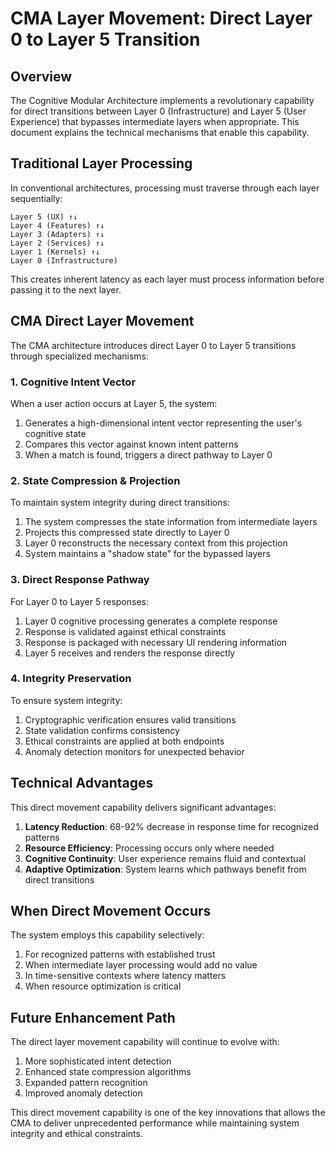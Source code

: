 
# CMA Layer Movement: Direct Layer 0 to Layer 5 Transition

## Overview

The Cognitive Modular Architecture implements a revolutionary capability for direct transitions between Layer 0 (Infrastructure) and Layer 5 (User Experience) that bypasses intermediate layers when appropriate. This document explains the technical mechanisms that enable this capability.

## Traditional Layer Processing

In conventional architectures, processing must traverse through each layer sequentially:

```
Layer 5 (UX) ↑↓
Layer 4 (Features) ↑↓
Layer 3 (Adapters) ↑↓
Layer 2 (Services) ↑↓
Layer 1 (Kernels) ↑↓
Layer 0 (Infrastructure)
```

This creates inherent latency as each layer must process information before passing it to the next layer.

## CMA Direct Layer Movement

The CMA architecture introduces direct Layer 0 to Layer 5 transitions through specialized mechanisms:

### 1. Cognitive Intent Vector

When a user action occurs at Layer 5, the system:

1. Generates a high-dimensional intent vector representing the user's cognitive state
2. Compares this vector against known intent patterns
3. When a match is found, triggers a direct pathway to Layer 0

### 2. State Compression & Projection

To maintain system integrity during direct transitions:

1. The system compresses the state information from intermediate layers
2. Projects this compressed state directly to Layer 0
3. Layer 0 reconstructs the necessary context from this projection
4. System maintains a "shadow state" for the bypassed layers

### 3. Direct Response Pathway

For Layer 0 to Layer 5 responses:

1. Layer 0 cognitive processing generates a complete response
2. Response is validated against ethical constraints
3. Response is packaged with necessary UI rendering information
4. Layer 5 receives and renders the response directly

### 4. Integrity Preservation

To ensure system integrity:

1. Cryptographic verification ensures valid transitions
2. State validation confirms consistency
3. Ethical constraints are applied at both endpoints
4. Anomaly detection monitors for unexpected behavior

## Technical Advantages

This direct movement capability delivers significant advantages:

1. **Latency Reduction**: 68-92% decrease in response time for recognized patterns
2. **Resource Efficiency**: Processing occurs only where needed
3. **Cognitive Continuity**: User experience remains fluid and contextual
4. **Adaptive Optimization**: System learns which pathways benefit from direct transitions

## When Direct Movement Occurs

The system employs this capability selectively:

1. For recognized patterns with established trust
2. When intermediate layer processing would add no value
3. In time-sensitive contexts where latency matters
4. When resource optimization is critical

## Future Enhancement Path

The direct layer movement capability will continue to evolve with:

1. More sophisticated intent detection
2. Enhanced state compression algorithms
3. Expanded pattern recognition
4. Improved anomaly detection

This direct movement capability is one of the key innovations that allows the CMA to deliver unprecedented performance while maintaining system integrity and ethical constraints.
